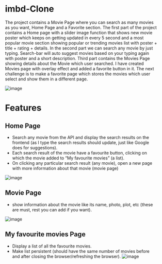 # imbd-Clone

The project contains a Movie Page where you can search as many movies as you want, Home Page and a Favorite section. The first part of the project contains a Home page with a slider image function that shows new movie poster which keeps on getting updated in every 5 second and a most popular movie section showing popular or trending movies list with poster + title + rating + details. In the second part we can search any movie by just typing. Search-bar will auto suggest movies based on your typing again with poster and a short description. Third part contains the Movies Page showing details about the Movie which user searched. I have created Movies page with overlay effect and added a favorite button in it.
The next challenge is to make a favorite page which stores the movies which user select and show them in a different page.

![image](https://user-images.githubusercontent.com/88446494/222142924-a8459c8c-791c-4753-89f7-b12981873e73.png)




# Features


## Home Page
- Search any movie from the API and display the search results on the frontend (as I type the search results should update, just like Google does for suggestions).
- Each search result of the movie have a favourite button, clicking on which the movie added to “My favourite movies” (a list).
- On clicking any particular search result (any movie), open a new page with more information about that movie (movie page)

![image](https://user-images.githubusercontent.com/88446494/222141303-b9eb3d9c-f63d-4bfd-912c-755c3a7fbcd7.png)


## Movie Page
- show information about the movie like its name, photo, plot, etc (these are must, rest you can add if you want).

![image](https://user-images.githubusercontent.com/88446494/222141596-34925226-e712-4547-916e-e9fbd5e3bf69.png)


## My favourite movies Page
- Display a list of all the favourite movies.
- Make list persistent (should have the same number of movies before and after closing the browser/refreshing the browser).
![image](https://user-images.githubusercontent.com/88446494/222141779-3a28eac4-b750-4aed-8146-e5d3294fdac8.png)

